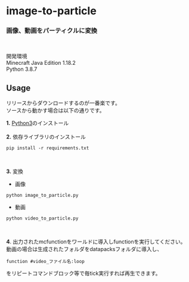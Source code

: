 # image-to-particle
### 画像、動画をパーティクルに変換  
<br>

開発環境<br>
Minecraft Java Edition 1.18.2<br>
Python 3.8.7<br>

## Usage
リリースからダウンロードするのが一番楽です。  
ソースから動かす場合は以下の通りです。  

**1.** [Python3](https://www.python.org/downloads/)のインストール<br><br>
**2.** 依存ライブラリのインストール  
```
pip install -r requirements.txt
```
<br>

**3.** 変換  


* 画像

```
python image_to_particle.py
```

* 動画
```
python video_to_particle.py
```
<br>

**4**. 出力されたmcfunctionをワールドに導入しfunctionを実行してください。<br>
動画の場合は生成されたフォルダをdatapacksフォルダに導入し、
```mcfunction
function #video_ファイル名:loop
```
をリピートコマンドブロック等で毎tick実行すれば再生できます。

